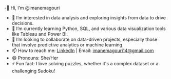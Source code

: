 -👋 Hi, I’m @imanemagouri  
- 👀 I’m interested in data analysis and exploring insights from data to drive decisions.  
- 🌱 I’m currently learning Python, SQL, and various data visualization tools like Tableau and Power BI.  
- 💞️ I’m looking to collaborate on data-driven projects, especially those that involve predictive analytics or machine learning.  
- 📫 How to reach me: [LinkedIn](https://www.linkedin.com/in/imane-magouri-5962211b0) | Email: imanemagouri14@gmail.com  
- 😄 Pronouns: She/Her  
- ⚡ Fun fact: I love solving puzzles, whether it's a complex dataset or a challenging Sudoku!  

